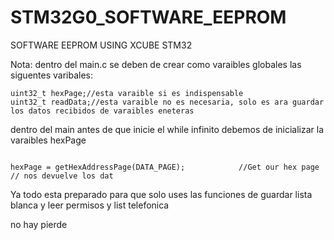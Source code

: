 # STM32G0_SOFTWARE_EEPROM
SOFTWARE EEPROM USING XCUBE STM32 


Nota: dentro del main.c se deben de crear como varaibles globales
las siguentes varibales:

```
uint32_t hexPage;//esta varaible si es indispensable
uint32_t readData;//esta varaible no es necesaria, solo es ara guardar los datos recibidos de varaibles eneteras

````


dentro del main antes de que inicie el while infinito debemos de inicializar la varaibles hexPage

```

hexPage = getHexAddressPage(DATA_PAGE);            //Get our hex page // nos devuelve los dat
````


Ya todo esta preparado para que solo uses las funciones de guardar lista blanca
y leer permisos y list telefonica

no hay pierde








